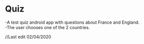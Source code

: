 # Quiz
-A test quiz android app with questions about France and England.  
-The user chooses one of the 2 countries.  

//Last edit 02/04/2020
